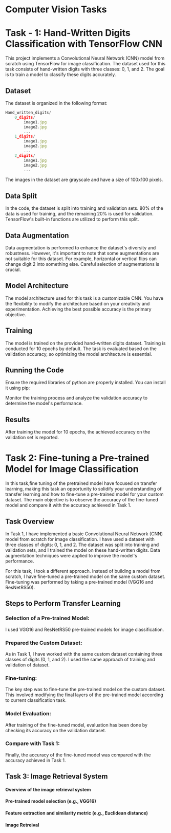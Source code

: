 # Computer Vision Tasks

# Task - 1: Hand-Written Digits Classification with TensorFlow CNN
This project implements a Convolutional Neural Network (CNN) model from scratch using TensorFlow for image classification. The dataset used for this task consists of hand-written digits with three classes: 0, 1, and 2. The goal is to train a model to classify these digits accurately.

## Dataset
The dataset is organized in the following format:

```javascript
Hand_written_digits/
    0_digits/
        image1.jpg
        image2.jpg
        ...
    1_digits/
        image1.jpg
        image2.jpg
        ...
    2_digits/
        image1.jpg
        image2.jpg
        ...
```
The images in the dataset are grayscale and have a size of 100x100 pixels.

## Data Split
In the code, the dataset is split into training and validation sets. 80% of the data is used for training, and the remaining 20% is used for validation. TensorFlow's built-in functions are utilized to perform this split.

## Data Augmentation
Data augmentation is performed to enhance the dataset's diversity and robustness. However, it's important to note that some augmentations are not suitable for this dataset. For example, horizontal or vertical flips can change digit 2 into something else. Careful selection of augmentations is crucial.

## Model Architecture
The model architecture used for this task is a customizable CNN. You have the flexibility to modify the architecture based on your creativity and experimentation. Achieving the best possible accuracy is the primary objective.

## Training
The model is trained on the provided hand-written digits dataset. Training is conducted for 10 epochs by default. The task is evaluated based on the validation accuracy, so optimizing the model architecture is essential.

## Running the Code
Ensure the required libraries of python are properly installed. You can install it using pip:

Monitor the training process and analyze the validation accuracy to determine the model's performance.

## Results
After training the model for 10 epochs, the achieved accuracy on the validation set is reported. 


# Task 2: Fine-tuning a Pre-trained Model for Image Classification
In this task,fine tuning of the pretrained model have focused on transfer learning, making this task an opportunity to solidify your understanding of transfer learning and how to fine-tune a pre-trained model for your custom dataset. The main objective is to observe the accuracy of the fine-tuned model and compare it with the accuracy achieved in Task 1.

## Task Overview
In Task 1, I have implemented a basic Convolutional Neural Network (CNN) model from scratch for image classification. I have used a dataset with three classes of digits: 0, 1, and 2. The dataset was split into training and validation sets, and I trained the model on these hand-written digits. Data augmentation techniques were applied to improve the model's performance.

For this task, I took a different approach. Instead of building a model from scratch, I have fine-tuned a pre-trained model on the same custom dataset. Fine-tuning was performed by taking a pre-trained model (VGG16 and ResNetRS50).

## Steps to Perform Transfer Learning
### Selection of a Pre-trained Model: 
I used VGG16 and ResNetRS50 pre-trained models for image classification. 

### Prepared the Custom Dataset: 
As in Task 1, I have worked with the same custom dataset containing three classes of digits (0, 1, and 2). I used the same approach of training and validation of dataset.

### Fine-tuning: 
The key step was to fine-tune the pre-trained model on the custom dataset. This involved modifying the final layers of the pre-trained model according to current classification task.

### Model Evaluation: 
After training of the fine-tuned model, evaluation has been done by checking its accuracy on the validation dataset.

### Compare with Task 1: 
Finally, the accuracy of the fine-tuned model was compared with the accuracy achieved in Task 1.

## Task 3: Image Retrieval System
#### Overview of the image retrieval system
#### Pre-trained model selection (e.g., VGG16)
#### Feature extraction and similarity metric (e.g., Euclidean distance)
#### Image Retreival
